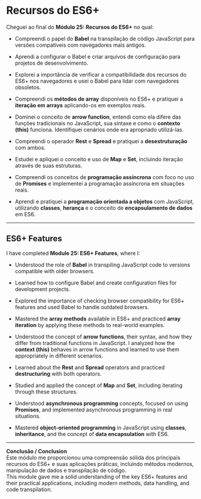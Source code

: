 
# **Recursos do ES6+**  

Cheguei ao final do **Módulo 25: Recursos do ES6+** no qual:  

- Compreendi o papel do **Babel** na transpilação de código JavaScript para versões compatíveis com navegadores mais antigos.  
- Aprendi a configurar o Babel e criar arquivos de configuração para projetos de desenvolvimento.  
- Explorei a importância de verificar a compatibilidade dos recursos do ES6+ nos navegadores e usei o Babel para lidar com navegadores obsoletos.  

- Compreendi os **métodos de array** disponíveis no ES6+ e pratiquei a **iteração em arrays** aplicando-os em exemplos reais.  

- Dominei o conceito de **arrow function**, entendi como ela difere das funções tradicionais no JavaScript, sua sintaxe e como o **contexto (this)** funciona. Identifiquei cenários onde era apropriado utilizá-las.  

- Compreendi o operador **Rest** e **Spread** e pratiquei a **desestruturação** com ambos.  

- Estudei e apliquei o conceito e uso de **Map** e **Set**, incluindo iteração através de suas estruturas.  

- Compreendi os conceitos de **programação assíncrona** com foco no uso de **Promises** e implementei a programação assíncrona em situações reais.  

- Aprendi e pratiquei a **programação orientada a objetos** com JavaScript, utilizando **classes**, **herança** e o conceito de **encapsulamento de dados** em ES6.  

---

## **ES6+ Features**  

I have completed **Module 25: ES6+ Features**, where I:  

- Understood the role of **Babel** in transpiling JavaScript code to versions compatible with older browsers.  
- Learned how to configure Babel and create configuration files for development projects.  
- Explored the importance of checking browser compatibility for ES6+ features and used Babel to handle outdated browsers.  

- Mastered the **array methods** available in ES6+ and practiced **array iteration** by applying these methods to real-world examples.  

- Understood the concept of **arrow functions**, their syntax, and how they differ from traditional functions in JavaScript. I analyzed how the **context (this)** behaves in arrow functions and learned to use them appropriately in different scenarios.  

- Learned about the **Rest** and **Spread** operators and practiced **destructuring** with both operators.  

- Studied and applied the concept of **Map** and **Set**, including iterating through these structures.  

- Understood **asynchronous programming** concepts, focused on using **Promises**, and implemented asynchronous programming in real situations.  

- Mastered **object-oriented programming** in JavaScript using **classes**, **inheritance**, and the concept of **data encapsulation** with ES6.  

---

**Conclusão / Conclusion**  
Este módulo me proporcionou uma compreensão sólida dos principais recursos do ES6+ e suas aplicações práticas, incluindo métodos modernos, manipulação de dados e transpilação de código.  
This module gave me a solid understanding of the key ES6+ features and their practical applications, including modern methods, data handling, and code transpilation.  
